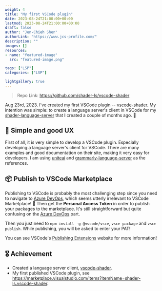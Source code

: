 ```yaml
---
weight: 4
title: "My first VSCode plugin"
date: 2023-08-24T21:00:00+00:00
lastmod: 2023-08-24T21:00:00+00:00
draft: false
author: "Jen-Chieh Shen"
authorLink: "https://www.jcs-profile.com/"
description: ""
images: []
resources:
- name: "featured-image"
  src: "featured-image.png"

tags: ["LSP"]
categories: ["LSP"]

lightgallery: true
---
```


> Repo Link: https://github.com/shader-ls/vscode-shader

Aug 23rd, 2023. I've created my first VSCode plugin -- [vscode-shader][].
My intention was simple: to create a language server's client in VSCode
for my [shader-language-server][] that I created a couple of months ago. 🤔

<!-- more -->

## 🔰 Simple and good UX

First of all, it is very simple to develop a VSCode plugin.
Especially developing a language server's client for VSCode.
There are many examples and good documentation on their site,
making it very easy for developers. I am using [uniteai][] and
[grammarly-language-server][] as the references.

## 📦 Publish to VSCode Marketplace

Publishing to VSCode is probably the most challenging step since you need
to navigate to [Azure DevOps][], which seems utterly irrelevant
to VSCode Marketplace! 🤔 Then get the **Personal Access Token**
in order to publish your packages to the marketplace. It's still
straightforward but quite confusing on the [Azure DevOps][] part.

Then you just need to `npm install -g @vscode/vsce`, `vsce package` and `vsce publish`.
While publishing, you will be asked to enter your PAT!

You can see VSCode's [Publishing Extensions](https://code.visualstudio.com/api/working-with-extensions/publishing-extension)
website for more information!

## 🎖️ Achievement

- Created a language server client, [vscode-shader][].
- My first published VSCode plugin, see https://marketplace.visualstudio.com/items?itemName=shader-ls.vscode-shader.


[shader-language-server]: https://github.com/shader-ls/shader-language-server
[vscode-shader]: https://github.com/shader-ls/vscode-shader

[uniteai]: https://github.com/freckletonj/uniteai
[grammarly-language-server]: https://github.com/emacs-grammarly/grammarly-language-server

[Azure DevOps]: https://aex.dev.azure.com/
